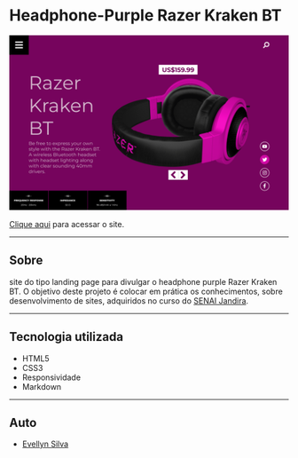 # Headphone-Purple Razer Kraken BT

![](./img/screenshot.png)

[Clique aqui](https://github.com/EvellynDaSilva) para acessar o site.

---
## Sobre
site do tipo landing page para divulgar o headphone purple Razer Kraken BT.
O objetivo deste projeto é colocar em prática os conhecimentos, sobre desenvolvimento de sites, adquiridos no curso do [SENAI Jandira](https://jandira.sp.senai.br/).

---
## Tecnologia utilizada
- HTML5
- CSS3
- Responsividade
- Markdown

---
## Auto
- [Evellyn Silva](https://github.com/EvellynDaSilva)

